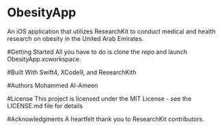 # ObesityApp
An iOS application that utilizes ResearchKit to conduct medical and health research on obesity in the United Arab Emirates.

#Getting Started
All you have to do is clone the repo and launch ObesityApp.xcworkspace.

#Built With
Swift4, XCode9, and ResearchKith

#Authors
Mohammed Al-Ameen

#License
This project is licensed under the MIT License - see the LICENSE.md file for details

#Acknowledgments
A heartfelt thank you to ResearchKit contributors.
